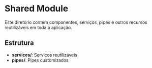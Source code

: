 # Shared Module

Este diretório contém componentes, serviços, pipes e outros recursos reutilizáveis em toda a aplicação.

## Estrutura

- **services/**: Serviços reutilizáveis
- **pipes/**: Pipes customizados
